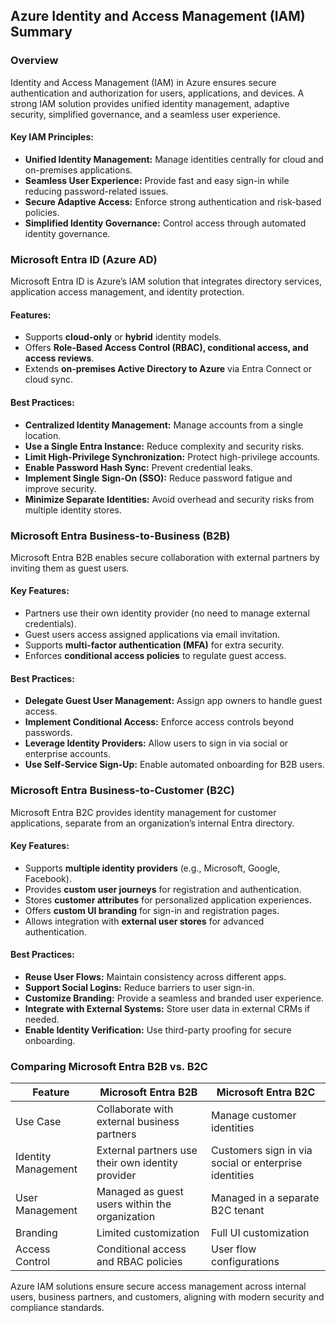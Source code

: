 ## Azure Identity and Access Management (IAM) Summary

### Overview
Identity and Access Management (IAM) in Azure ensures secure authentication and authorization for users, applications, and devices. A strong IAM solution provides unified identity management, adaptive security, simplified governance, and a seamless user experience.

#### Key IAM Principles:
- **Unified Identity Management:** Manage identities centrally for cloud and on-premises applications.
- **Seamless User Experience:** Provide fast and easy sign-in while reducing password-related issues.
- **Secure Adaptive Access:** Enforce strong authentication and risk-based policies.
- **Simplified Identity Governance:** Control access through automated identity governance.

### Microsoft Entra ID (Azure AD)
Microsoft Entra ID is Azure’s IAM solution that integrates directory services, application access management, and identity protection.

#### Features:
- Supports **cloud-only** or **hybrid** identity models.
- Offers **Role-Based Access Control (RBAC), conditional access, and access reviews**.
- Extends **on-premises Active Directory to Azure** via Entra Connect or cloud sync.

#### Best Practices:
- **Centralized Identity Management:** Manage accounts from a single location.
- **Use a Single Entra Instance:** Reduce complexity and security risks.
- **Limit High-Privilege Synchronization:** Protect high-privilege accounts.
- **Enable Password Hash Sync:** Prevent credential leaks.
- **Implement Single Sign-On (SSO):** Reduce password fatigue and improve security.
- **Minimize Separate Identities:** Avoid overhead and security risks from multiple identity stores.

### Microsoft Entra Business-to-Business (B2B)
Microsoft Entra B2B enables secure collaboration with external partners by inviting them as guest users.

#### Key Features:
- Partners use their own identity provider (no need to manage external credentials).
- Guest users access assigned applications via email invitation.
- Supports **multi-factor authentication (MFA)** for extra security.
- Enforces **conditional access policies** to regulate guest access.

#### Best Practices:
- **Delegate Guest User Management:** Assign app owners to handle guest access.
- **Implement Conditional Access:** Enforce access controls beyond passwords.
- **Leverage Identity Providers:** Allow users to sign in via social or enterprise accounts.
- **Use Self-Service Sign-Up:** Enable automated onboarding for B2B users.

### Microsoft Entra Business-to-Customer (B2C)
Microsoft Entra B2C provides identity management for customer applications, separate from an organization’s internal Entra directory.

#### Key Features:
- Supports **multiple identity providers** (e.g., Microsoft, Google, Facebook).
- Provides **custom user journeys** for registration and authentication.
- Stores **customer attributes** for personalized application experiences.
- Offers **custom UI branding** for sign-in and registration pages.
- Allows integration with **external user stores** for advanced authentication.

#### Best Practices:
- **Reuse User Flows:** Maintain consistency across different apps.
- **Support Social Logins:** Reduce barriers to user sign-in.
- **Customize Branding:** Provide a seamless and branded user experience.
- **Integrate with External Systems:** Store user data in external CRMs if needed.
- **Enable Identity Verification:** Use third-party proofing for secure onboarding.

### Comparing Microsoft Entra B2B vs. B2C
| Feature | Microsoft Entra B2B | Microsoft Entra B2C |
|---------|-----------------|-----------------|
| Use Case | Collaborate with external business partners | Manage customer identities |
| Identity Management | External partners use their own identity provider | Customers sign in via social or enterprise identities |
| User Management | Managed as guest users within the organization | Managed in a separate B2C tenant |
| Branding | Limited customization | Full UI customization |
| Access Control | Conditional access and RBAC policies | User flow configurations |

Azure IAM solutions ensure secure access management across internal users, business partners, and customers, aligning with modern security and compliance standards.

